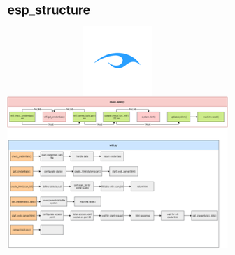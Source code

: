# esp_structure
<p align="center">
  <img src="img/lg8.png">
  <img src="img/esp_structure.png">
</p>

